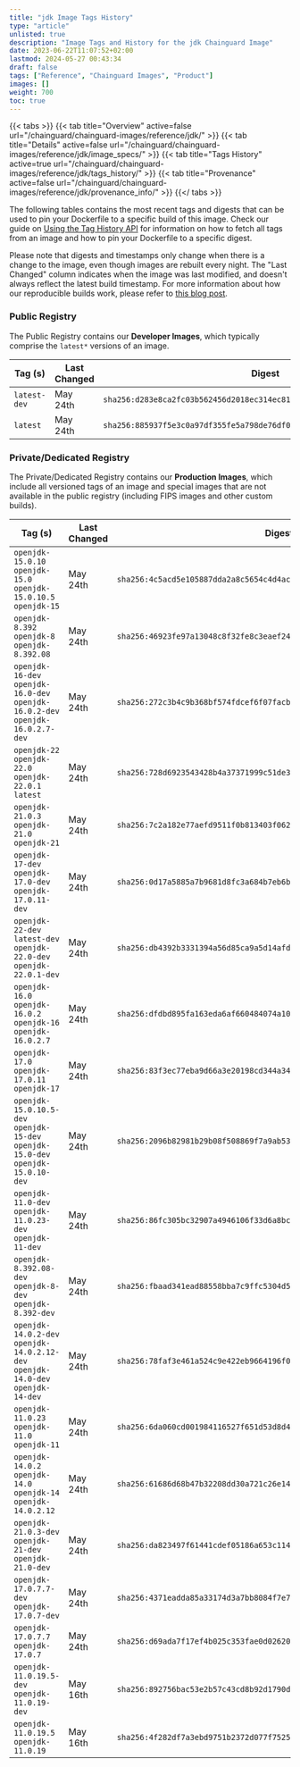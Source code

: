 ```yaml
---
title: "jdk Image Tags History"
type: "article"
unlisted: true
description: "Image Tags and History for the jdk Chainguard Image"
date: 2023-06-22T11:07:52+02:00
lastmod: 2024-05-27 00:43:34
draft: false
tags: ["Reference", "Chainguard Images", "Product"]
images: []
weight: 700
toc: true
---
```


{{< tabs >}}
{{< tab title="Overview" active=false url="/chainguard/chainguard-images/reference/jdk/" >}}
{{< tab title="Details" active=false url="/chainguard/chainguard-images/reference/jdk/image_specs/" >}}
{{< tab title="Tags History" active=true url="/chainguard/chainguard-images/reference/jdk/tags_history/" >}}
{{< tab title="Provenance" active=false url="/chainguard/chainguard-images/reference/jdk/provenance_info/" >}}
{{</ tabs >}}

The following tables contains the most recent tags and digests that can be used to pin your Dockerfile to a specific build of this image. Check our guide on [Using the Tag History API](/chainguard/chainguard-images/using-the-tag-history-api/) for information on how to fetch all tags from an image and how to pin your Dockerfile to a specific digest.

Please note that digests and timestamps only change when there is a change to the image, even though images are rebuilt every night. The "Last Changed" column indicates when the image was last modified, and doesn't always reflect the latest build timestamp. For more information about how our reproducible builds work, please refer to [this blog post](https://www.chainguard.dev/unchained/reproducing-chainguards-reproducible-image-builds).

### Public Registry
The Public Registry contains our **Developer Images**, which typically comprise the `latest*` versions of an image.

| Tag (s)       | Last Changed | Digest                                                                    |
|---------------|--------------|---------------------------------------------------------------------------|
|  `latest-dev` | May 24th     | `sha256:d283e8ca2fc03b562456d2018ec314ec81a0b18d8af44c72dcd9e6b3ab6e3362` |
|  `latest`     | May 24th     | `sha256:885937f5e3c0a97df355fe5a798de76df067ef1010bd409cf0e5e75c6e72efee` |


### Private/Dedicated Registry
The Private/Dedicated Registry contains our **Production Images**, which include all versioned tags of an image and special images that are not available in the public registry (including FIPS images and other custom builds).

| Tag (s)                                                                            | Last Changed | Digest                                                                    |
|------------------------------------------------------------------------------------|--------------|---------------------------------------------------------------------------|
|  `openjdk-15.0.10` `openjdk-15.0` `openjdk-15.0.10.5` `openjdk-15`                 | May 24th     | `sha256:4c5acd5e105887dda2a8c5654c4d4ac59def1d90f5818e8d00304854f45ce913` |
|  `openjdk-8.392` `openjdk-8` `openjdk-8.392.08`                                    | May 24th     | `sha256:46923fe97a13048c8f32fe8c3eaef247df1e8d595468bffc7715a094766472cd` |
|  `openjdk-16-dev` `openjdk-16.0-dev` `openjdk-16.0.2-dev` `openjdk-16.0.2.7-dev`   | May 24th     | `sha256:272c3b4c9b368bf574fdcef6f07facb4b62326f4c077f667700ae0f04bf6d6c8` |
|  `openjdk-22` `openjdk-22.0` `openjdk-22.0.1` `latest`                             | May 24th     | `sha256:728d6923543428b4a37371999c51de38bafb97b6e6c3fbf95c27d67511363d05` |
|  `openjdk-21.0.3` `openjdk-21.0` `openjdk-21`                                      | May 24th     | `sha256:7c2a182e77aefd9511f0b813403f062a6ee8b5e6ef1b168783b3534b04a7f6fa` |
|  `openjdk-17-dev` `openjdk-17.0-dev` `openjdk-17.0.11-dev`                         | May 24th     | `sha256:0d17a5885a7b9681d8fc3a684b7eb6bd389f03f12e47e57913da15872272f0c9` |
|  `openjdk-22-dev` `latest-dev` `openjdk-22.0-dev` `openjdk-22.0.1-dev`             | May 24th     | `sha256:db4392b3331394a56d85ca9a5d14afd0fa17521ae4360e82dfbfb7cca29d909b` |
|  `openjdk-16.0` `openjdk-16.0.2` `openjdk-16` `openjdk-16.0.2.7`                   | May 24th     | `sha256:dfdbd895fa163eda6af660484074a1027b06342e3d6519470c8e262931ed830c` |
|  `openjdk-17.0` `openjdk-17.0.11` `openjdk-17`                                     | May 24th     | `sha256:83f3ec77eba9d66a3e20198cd344a344ff94240c9365e673658a116c289288a1` |
|  `openjdk-15.0.10.5-dev` `openjdk-15-dev` `openjdk-15.0-dev` `openjdk-15.0.10-dev` | May 24th     | `sha256:2096b82981b29b08f508869f7a9ab5374eeb41a733c3eaf35b3fb1651c309ea9` |
|  `openjdk-11.0-dev` `openjdk-11.0.23-dev` `openjdk-11-dev`                         | May 24th     | `sha256:86fc305bc32907a4946106f33d6a8bcc9aa445ac6554e756a323f83d02fd0217` |
|  `openjdk-8.392.08-dev` `openjdk-8-dev` `openjdk-8.392-dev`                        | May 24th     | `sha256:fbaad341ead88558bba7c9ffc5304d5e8c3c008b1983186039d4cc26cd397adf` |
|  `openjdk-14.0.2-dev` `openjdk-14.0.2.12-dev` `openjdk-14.0-dev` `openjdk-14-dev`  | May 24th     | `sha256:78faf3e461a524c9e422eb9664196f0c60b26bc1319aeb1a092427781e699c29` |
|  `openjdk-11.0.23` `openjdk-11.0` `openjdk-11`                                     | May 24th     | `sha256:6da060cd001984116527f651d53d8d4385f5a74bfd8bc8e12deadcf1f8cc9e9a` |
|  `openjdk-14.0.2` `openjdk-14.0` `openjdk-14` `openjdk-14.0.2.12`                  | May 24th     | `sha256:61686d68b47b32208dd30a721c26e140d5e4b852b0ec22f5f8469d106e2eaa33` |
|  `openjdk-21.0.3-dev` `openjdk-21-dev` `openjdk-21.0-dev`                          | May 24th     | `sha256:da823497f61441cdef05186a653c1140fded77b45dab9c8a6e88417f5185bdff` |
|  `openjdk-17.0.7.7-dev` `openjdk-17.0.7-dev`                                       | May 24th     | `sha256:4371eadda85a33174d3a7bb8084f7e70e862cb0c032b5b4d38bdd6c6fb168756` |
|  `openjdk-17.0.7.7` `openjdk-17.0.7`                                               | May 24th     | `sha256:d69ada7f17ef4b025c353fae0d02620ebebbf2fa20a615fbc1e2c04bc39a59d5` |
|  `openjdk-11.0.19.5-dev` `openjdk-11.0.19-dev`                                     | May 16th     | `sha256:892756bac53e2b57c43cd8b92d1790d223a18535e7186167dd65b41a51bdab7d` |
|  `openjdk-11.0.19.5` `openjdk-11.0.19`                                             | May 16th     | `sha256:4f282df7a3ebd9751b2372d077f7525f93f379e037cdf3b0d9cb3eb081fde668` |

